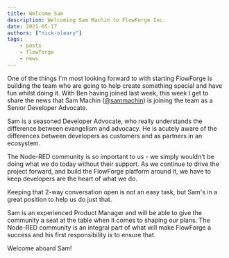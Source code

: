 ```yaml
---
title: Welcome Sam
description: Welcoming Sam Machin to FlowForge Inc.
date: 2021-05-17
authors: ["nick-oleary"]
tags:
    - posts
    - flowforge
    - news
---
```


One of the things I'm most looking forward to with starting FlowForge is building
the team who are going to help create something special and have fun whilst doing it.
With Ben having joined last week, this week I get to share the news that Sam Machin ([@sammachin](https://twitter.com/sammachin)) is joining the team as a Senior Developer Advocate.

<!--more-->

Sam is a seasoned Developer Advocate, who really understands the difference
between evangelism and advocacy. He is acutely aware of the differences between
developers as customers and as partners in an ecosystem.

The Node-RED community is so important to us - we simply wouldn't be doing what
we do today without their support. As we continue to drive the project forward,
and build the FlowForge platform around it, we have to keep developers are the heart
of what we do.

Keeping that 2-way conversation open is not an easy task, but Sam's in a great
position to help us do just that.

Sam is an experienced Product Manager and will be able to give the community a seat at the table when it comes to shaping our plans. The Node-RED community is an integral part of what will make FlowForge a success and his first responsibility is to ensure that.

Welcome aboard Sam!
